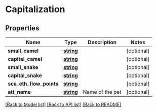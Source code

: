 # Capitalization

## Properties
Name | Type | Description | Notes
------------ | ------------- | ------------- | -------------
**small_camel** | [**string**](.md) |  | [optional] 
**capital_camel** | [**string**](.md) |  | [optional] 
**small_snake** | [**string**](.md) |  | [optional] 
**capital_snake** | [**string**](.md) |  | [optional] 
**sca_eth_flow_points** | [**string**](.md) |  | [optional] 
**att_name** | [**string**](.md) | Name of the pet | [optional] 

[[Back to Model list]](../README.md#documentation-for-models) [[Back to API list]](../README.md#documentation-for-api-endpoints) [[Back to README]](../README.md)

